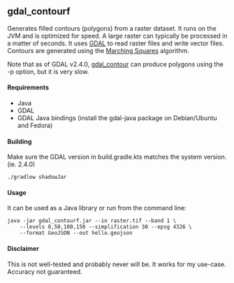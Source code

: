## gdal_contourf
Generates filled contours (polygons) from a raster dataset. It runs on the 
JVM and is optimized for speed. A large raster can typically be processed in a 
matter of seconds. It uses [GDAL](https://gdal.org/) to read raster files and 
write vector files. Contours are generated using the 
[Marching Squares](https://en.wikipedia.org/wiki/Marching_squares) algorithm.

Note that as of GDAL v2.4.0, 
[gdal_contour](https://gdal.org/programs/gdal_contour.html) can produce 
polygons using the -p option, but it is very slow.

#### Requirements
- Java
- GDAL 
- GDAL Java bindings (install the gdal-java package on Debian/Ubuntu and Fedora)

#### Building
Make sure the GDAL version in build.gradle.kts matches the system version. (ie. 2.4.0)

    ./gradlew shadowJar

#### Usage
It can be used as a Java library or run from the command line:

    java -jar gdal_contourf.jar --in raster.tif --band 1 \
        --levels 0,50,100,150 --simplification 30 --epsg 4326 \
        --format GeoJSON --out hello.geojson
        
#### Disclaimer
This is not well-tested and probably never will be. It works for my use-case. 
Accuracy not guaranteed.